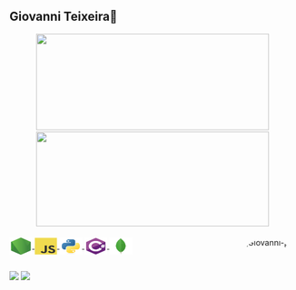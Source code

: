## Giovanni Teixeira🧐

<div align="center">
  <a href="https://github.com/giovanni-teixeira">
  <img height="170em" width="410" src="https://github-readme-stats.vercel.app/api?username=giovanni-teixeira&show_icons=true&theme=tokyonight&include_all_commits=true&count_private=true"/>
  <img height="167em" width="410" src="https://github-readme-stats.vercel.app/api/top-langs/?username=giovanni-teixeira&layout=compact&langs_count=7&theme=tokyonight"/>
</div>
  
<div style="display: inline_block"><br>
  <img align="center" alt="Giovanni-Node" height="30" width="40" src="https://raw.githubusercontent.com/devicons/devicon/master/icons/nodejs/nodejs-original.svg">
  <img align="center" alt="Giovanni-Javascript" height="30" width="40" src="https://raw.githubusercontent.com/devicons/devicon/master/icons/javascript/javascript-original.svg">
  <img align="center" alt="Giovanni-Python" height="30" width="40" src="https://raw.githubusercontent.com/devicons/devicon/master/icons/python/python-original.svg">
  <img align="center" alt="Giovanni-Csharp" height="30" width="40" src="https://raw.githubusercontent.com/devicons/devicon/master/icons/csharp/csharp-original.svg">
  <img align="center" alt="Giovanni-MongoDB" height="30" width="40" src="https://raw.githubusercontent.com/devicons/devicon/master/icons/mongodb/mongodb-original.svg">
  <img align="right" alt="Giovanni-pic" height="150" style="border-radius:50px;" src="https://media.giphy.com/media/KEYMsj2LcXzfcTP5ii/giphy.gif">
</div>
  
##
  
<div>
  <a href = "mailto:giovanni.12756@gmail.com"><img src="https://img.shields.io/badge/-Gmail-%23333?style=for-the-badge&logo=gmail&logoColor=white" target="_blank"></a>
  <a href="https://www.linkedin.com/in/giovanni-teixeira-aa00231ab/" target="_blank"><img src="https://img.shields.io/badge/-LinkedIn-%230077B5?style=for-the-badge&logo=linkedin&logoColor=white" target="_blank"></a> 
</div>
  
  
